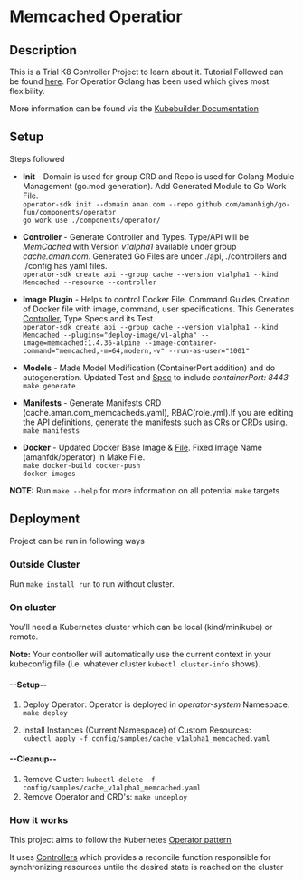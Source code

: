 # Memcached Operatior

## Description
This is a Trial K8 Controller Project to learn about it. Tutorial Followed can be found [here](https://sdk.operatorframework.io/docs/building-operators/golang/tutorial/). For Operatior Golang has been used which gives most flexibility.

More information can be found via the [Kubebuilder Documentation](https://book.kubebuilder.io/introduction.html)

## Setup

Steps followed
* **Init** -  Domain is used for group CRD and Repo is used for Golang Module Management (go.mod generation). Add Generated Module to Go Work File.\
`operator-sdk init --domain aman.com --repo github.com/amanhigh/go-fun/components/operator`\
`go work use ./components/operator/`

* **Controller** - Generate Controller and Types. Type/API will be *MemCached* with Version *v1alpha1* available under group *cache.aman.com*. Generated Go Files are under ./api, ./controllers and  ./config has yaml files.\
`operator-sdk create api --group cache --version v1alpha1 --kind Memcached --resource --controller`

* **Image Plugin** - Helps to control Docker File. Command Guides Creation of Docker file with image, command, user specifications.  This Generates [Controller](https://github.com/operator-framework/operator-sdk/blob/latest/testdata/go/v3/memcached-operator/controllers/memcached_controller.go), Type Specs and its Test. \
`operator-sdk create api --group cache --version v1alpha1 --kind Memcached --plugins="deploy-image/v1-alpha" --image=memcached:1.4.36-alpine --image-container-command="memcached,-m=64,modern,-v" --run-as-user="1001"`

* **Models** - Made Model Modification (ContainerPort addition) and do autogeneration. Updated Test and [Spec](config/samples/cache_v1alpha1_memcached.yaml) to include *containerPort: 8443*\
`make generate`

* **Manifests** - Generate Manifests CRD (cache.aman.com_memcacheds.yaml), RBAC(role.yml).If you are editing the API definitions, generate the manifests such as CRs or CRDs using.\
 `make manifests`

* **Docker** - Updated Docker Base Image & [File](./Dockerfile). Fixed Image Name (amanfdk/operator) in Make File.\
`make docker-build docker-push`\
`docker images`

**NOTE:** Run `make --help` for more information on all potential `make` targets

## Deployment
Project can be run in following ways

### Outside Cluster
Run `make install run` to run without cluster.

### On cluster
You’ll need a Kubernetes cluster which can be local (kind/minikube) or remote. 

**Note:** Your controller will automatically use the current context in your kubeconfig file (i.e. whatever cluster `kubectl cluster-info` shows).

#### --Setup--
1. Deploy Operator: Operator is deployed in *operator-system* Namespace.\
`make deploy`

2. Install Instances (Current Namespace) of Custom Resources:\
`kubectl apply -f config/samples/cache_v1alpha1_memcached.yaml`

#### --Cleanup--
1. Remove Cluster:  `kubectl delete -f config/samples/cache_v1alpha1_memcached.yaml`
2. Remove Operator and CRD's: `make undeploy`

### How it works
This project aims to follow the Kubernetes [Operator pattern](https://kubernetes.io/docs/concepts/extend-kubernetes/operator/)

It uses [Controllers](https://kubernetes.io/docs/concepts/architecture/controller/) 
which provides a reconcile function responsible for synchronizing resources untile the desired state is reached on the cluster 
